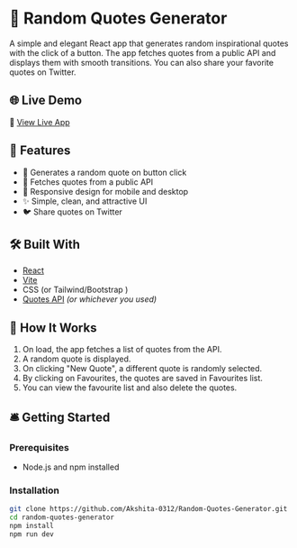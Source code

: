 # 🎯 Random Quotes Generator

A simple and elegant React app that generates random inspirational quotes with the click of a button. The app fetches quotes from a public API and displays them with smooth transitions. You can also share your favorite quotes on Twitter.

## 🌐 Live Demo

🔗 [View Live App](https://random-quotes-generator-opal.vercel.app/)

## 🚀 Features

- 🎲 Generates a random quote on button click
- 🔄 Fetches quotes from a public API
- 📱 Responsive design for mobile and desktop
- ✨ Simple, clean, and attractive UI
- 🐦 Share quotes on Twitter

## 🛠️ Built With

- [React](https://reactjs.org/)
- [Vite](https://vitejs.dev/) 
- CSS (or Tailwind/Bootstrap )
- [Quotes API](https://quotes-api-self.vercel.app/quote") *(or whichever you used)*


## 🧠 How It Works

1. On load, the app fetches a list of quotes from the API.
2. A random quote is displayed.
3. On clicking "New Quote", a different quote is randomly selected.
4. By clicking on Favourites, the quotes are saved in Favourites list.
5. You can view the favourite list and also delete the quotes.

## 🛎️ Getting Started

### Prerequisites

- Node.js and npm installed

### Installation

```bash
git clone https://github.com/Akshita-0312/Random-Quotes-Generator.git
cd random-quotes-generator
npm install
npm run dev
